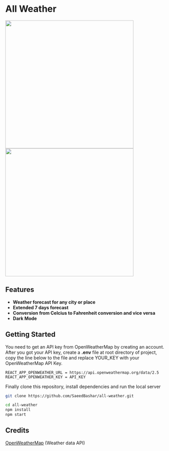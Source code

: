 # All Weather

<img src="https://github.com/saeedbashar/React-WeatherApp/blob/main/screenshots/lightMode.png?raw=true" Width="400" />
<img src="https://github.com/saeedbashar/React-WeatherApp/blob/main/screenshots/darkMode.png?raw=true" Width="400" />


## Features

- **Weather forecast for any city or place**
- **Extended 7 days forecast**
- **Conversion from Celcius to Fahrenheit conversion and vice versa**
- **Dark Mode**

## Getting Started

You need to get an API key from OpenWeatherMap by creating an account.
After you got your API key, create a **.env** file at root directory of project, copy the line below to the file and replace YOUR_KEY with your OpenWeatherMap API Key.

```
REACT_APP_OPENWEATHER_URL = https://api.openweathermap.org/data/2.5
REACT_APP_OPENWEATHER_KEY = API_KEY
```

Finally clone this repository, install dependencies and run the local server

```bash
git clone https://github.com/SaeedBashar/all-weather.git
```

```bash
cd all-weather
npm install
npm start
```

## Credits

[OpenWeatherMap](https://openweathermap.org/ 'OpenWeatherMap') (Weather data API)
